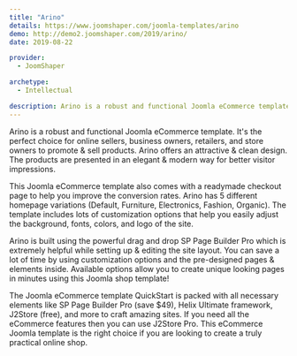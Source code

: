 ```yaml
---
title: "Arino"
details: https://www.joomshaper.com/joomla-templates/arino
demo: http://demo2.joomshaper.com/2019/arino/
date: 2019-08-22

provider:
  - JoomShaper

archetype:
  - Intellectual

description: Arino is a robust and functional Joomla eCommerce template. It's the perfect choice for online sellers, business owners, retailers, and store owners to promote & sell products.
---
```


Arino is a robust and functional Joomla eCommerce template. It's the perfect choice for online sellers, business owners, retailers, and store owners to promote & sell products. Arino offers an attractive & clean design. The products are presented in an elegant & modern way for better visitor impressions.

This Joomla eCommerce template also comes with a readymade checkout page to help you improve the conversion rates. Arino has 5 different homepage variations (Default, Furniture, Electronics, Fashion, Organic). The template includes lots of customization options that help you easily adjust the background, fonts, colors, and logo of the site.

Arino is built using the powerful drag and drop SP Page Builder Pro which is extremely helpful while setting up & editing the site layout. You can save a lot of time by using customization options and the pre-designed pages & elements inside. Available options allow you to create unique looking pages in minutes using this Joomla shop template!

The Joomla eCommerce template QuickStart is packed with all necessary elements like SP Page Builder Pro (save $49), Helix Ultimate framework, J2Store (free), and more to craft amazing sites. If you need all the eCommerce features then you can use J2Store Pro. This eCommerce Joomla template is the right choice if you are looking to create a truly practical online shop.
